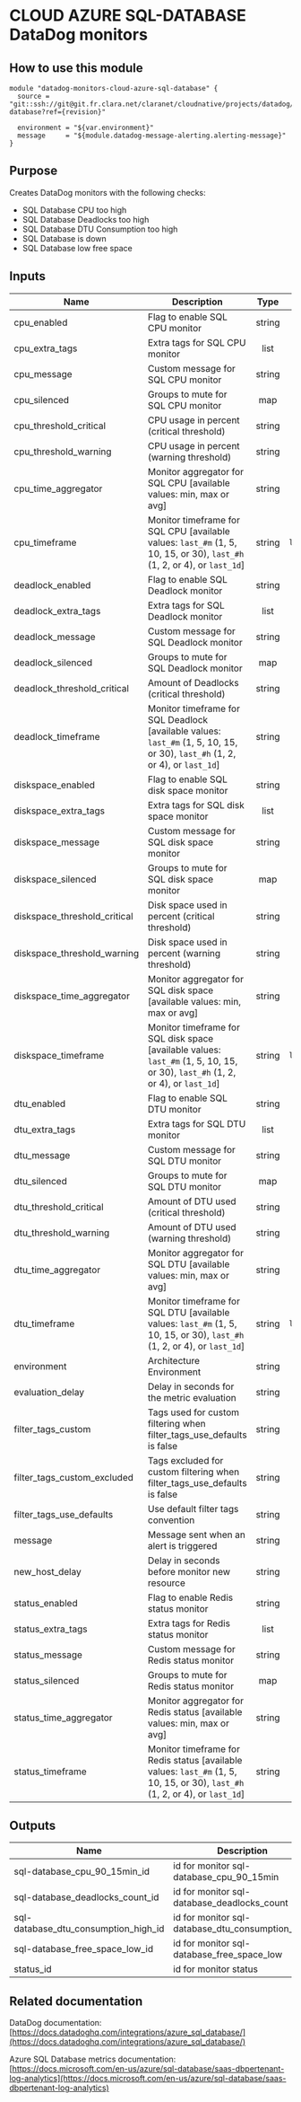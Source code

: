 # CLOUD AZURE SQL-DATABASE DataDog monitors

## How to use this module

```
module "datadog-monitors-cloud-azure-sql-database" {
  source = "git::ssh://git@git.fr.clara.net/claranet/cloudnative/projects/datadog/terraform/monitors.git//cloud/azure/sql-database?ref={revision}"

  environment = "${var.environment}"
  message     = "${module.datadog-message-alerting.alerting-message}"
}

```

## Purpose

Creates DataDog monitors with the following checks:

- SQL Database CPU too high
- SQL Database Deadlocks too high
- SQL Database DTU Consumption too high
- SQL Database is down
- SQL Database low free space

## Inputs

| Name | Description | Type | Default | Required |
|------|-------------|:----:|:-----:|:-----:|
| cpu_enabled | Flag to enable SQL CPU monitor | string | `true` | no |
| cpu_extra_tags | Extra tags for SQL CPU monitor | list | `[]` | no |
| cpu_message | Custom message for SQL CPU monitor | string | `` | no |
| cpu_silenced | Groups to mute for SQL CPU monitor | map | `{}` | no |
| cpu_threshold_critical | CPU usage in percent (critical threshold) | string | `90` | no |
| cpu_threshold_warning | CPU usage in percent (warning threshold) | string | `80` | no |
| cpu_time_aggregator | Monitor aggregator for SQL CPU [available values: min, max or avg] | string | `min` | no |
| cpu_timeframe | Monitor timeframe for SQL CPU [available values: `last_#m` (1, 5, 10, 15, or 30), `last_#h` (1, 2, or 4), or `last_1d`] | string | `last_15m` | no |
| deadlock_enabled | Flag to enable SQL Deadlock monitor | string | `true` | no |
| deadlock_extra_tags | Extra tags for SQL Deadlock monitor | list | `[]` | no |
| deadlock_message | Custom message for SQL Deadlock monitor | string | `` | no |
| deadlock_silenced | Groups to mute for SQL Deadlock monitor | map | `{}` | no |
| deadlock_threshold_critical | Amount of Deadlocks (critical threshold) | string | `1` | no |
| deadlock_timeframe | Monitor timeframe for SQL Deadlock [available values: `last_#m` (1, 5, 10, 15, or 30), `last_#h` (1, 2, or 4), or `last_1d`] | string | `last_5m` | no |
| diskspace_enabled | Flag to enable SQL disk space monitor | string | `true` | no |
| diskspace_extra_tags | Extra tags for SQL disk space monitor | list | `[]` | no |
| diskspace_message | Custom message for SQL disk space monitor | string | `` | no |
| diskspace_silenced | Groups to mute for SQL disk space monitor | map | `{}` | no |
| diskspace_threshold_critical | Disk space used in percent (critical threshold) | string | `90` | no |
| diskspace_threshold_warning | Disk space used in percent (warning threshold) | string | `80` | no |
| diskspace_time_aggregator | Monitor aggregator for SQL disk space [available values: min, max or avg] | string | `max` | no |
| diskspace_timeframe | Monitor timeframe for SQL disk space [available values: `last_#m` (1, 5, 10, 15, or 30), `last_#h` (1, 2, or 4), or `last_1d`] | string | `last_15m` | no |
| dtu_enabled | Flag to enable SQL DTU monitor | string | `true` | no |
| dtu_extra_tags | Extra tags for SQL DTU monitor | list | `[]` | no |
| dtu_message | Custom message for SQL DTU monitor | string | `` | no |
| dtu_silenced | Groups to mute for SQL DTU monitor | map | `{}` | no |
| dtu_threshold_critical | Amount of DTU used (critical threshold) | string | `90` | no |
| dtu_threshold_warning | Amount of DTU used (warning threshold) | string | `85` | no |
| dtu_time_aggregator | Monitor aggregator for SQL DTU [available values: min, max or avg] | string | `avg` | no |
| dtu_timeframe | Monitor timeframe for SQL DTU [available values: `last_#m` (1, 5, 10, 15, or 30), `last_#h` (1, 2, or 4), or `last_1d`] | string | `last_15m` | no |
| environment | Architecture Environment | string | - | yes |
| evaluation_delay | Delay in seconds for the metric evaluation | string | `900` | no |
| filter_tags_custom | Tags used for custom filtering when filter_tags_use_defaults is false | string | `*` | no |
| filter_tags_custom_excluded | Tags excluded for custom filtering when filter_tags_use_defaults is false | string | `` | no |
| filter_tags_use_defaults | Use default filter tags convention | string | `true` | no |
| message | Message sent when an alert is triggered | string | - | yes |
| new_host_delay | Delay in seconds before monitor new resource | string | `300` | no |
| status_enabled | Flag to enable Redis status monitor | string | `true` | no |
| status_extra_tags | Extra tags for Redis status monitor | list | `[]` | no |
| status_message | Custom message for Redis status monitor | string | `` | no |
| status_silenced | Groups to mute for Redis status monitor | map | `{}` | no |
| status_time_aggregator | Monitor aggregator for Redis status [available values: min, max or avg] | string | `max` | no |
| status_timeframe | Monitor timeframe for Redis status [available values: `last_#m` (1, 5, 10, 15, or 30), `last_#h` (1, 2, or 4), or `last_1d`] | string | `last_5m` | no |

## Outputs

| Name | Description |
|------|-------------|
| sql-database_cpu_90_15min_id | id for monitor sql-database_cpu_90_15min |
| sql-database_deadlocks_count_id | id for monitor sql-database_deadlocks_count |
| sql-database_dtu_consumption_high_id | id for monitor sql-database_dtu_consumption_high |
| sql-database_free_space_low_id | id for monitor sql-database_free_space_low |
| status_id | id for monitor status |

## Related documentation

DataDog documentation: [https://docs.datadoghq.com/integrations/azure_sql_database/](https://docs.datadoghq.com/integrations/azure_sql_database/)

Azure SQL Database metrics documentation: [https://docs.microsoft.com/en-us/azure/sql-database/saas-dbpertenant-log-analytics](https://docs.microsoft.com/en-us/azure/sql-database/saas-dbpertenant-log-analytics)

